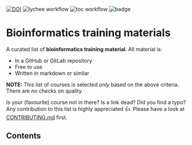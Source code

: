 [![DOI](https://zenodo.org/badge/437832906.svg)](https://zenodo.org/badge/latestdoi/437832906)
![lychee workflow](https://github.com/sib-swiss/training-collection/actions/workflows/lychee-action.yml/badge.svg)
![toc workflow](https://github.com/sib-swiss/training-collection/actions/workflows/toc-generator.yml/badge.svg)
![badge](https://img.shields.io/endpoint?url=https://gist.githubusercontent.com/GeertvanGeest/5dd50ff10dbb3fe3222aa8ac658878bf/raw/ncourses.json)

# Bioinformatics training materials

A curated list of **bioinformatics training material**. All material is:

- In a GitHub or GitLab repository
- Free to use
- Written in markdown or similar

**NOTE:** This list of courses is selected *only* based on the above criteria. There are *no* checks on quality.

Is your (favourite) course not in there? Is a link dead? Did you find a typo? Any contribution to this list is highly appreciated :+1:. Please have a look at [CONTRIBUTING.md](CONTRIBUTING.md) first.

## Contents

